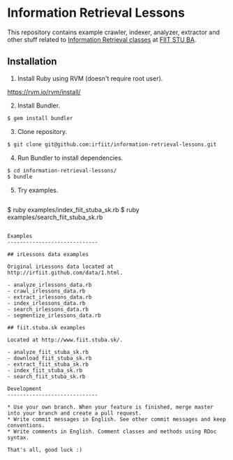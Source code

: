 Information Retrieval Lessons
=============================

This repository contains example crawler, indexer, analyzer, extractor and other stuff related to [Information Retrieval classes](http://vi.ikt.ui.sav.sk/) at [FIIT STU BA](http://www.fiit.stuba.sk).

Installation
------------------------------

1. Install Ruby using RVM (doesn't require root user).

  https://rvm.io/rvm/install/

2. Install Bundler.

  ```bash
  $ gem install bundler
  ```

3. Clone repository.

  ```bash
  $ git clone git@github.com:irfiit/information-retrieval-lessons.git
  ```

4. Run Bundler to install dependencies.

  ```bash
  $ cd information-retrieval-lessons/
  $ bundle
  ```

5. Try examples.

   ```bash
  $ ruby examples/index_fiit_stuba_sk.rb
  $ ruby examples/search_fiit_stuba_sk.rb
  ```

Examples
-----------------------------

## irLessons data examples

Original irLessons data located at http://irfiit.github.com/data/1.html.

- analyze_irlessons_data.rb
- crawl_irlessons_data.rb
- extract_irlessons_data.rb
- index_irlessons_data.rb
- search_irlessons_data.rb
- segmentize_irlessons_data.rb

## fiit.stuba.sk examples

Located at http://www.fiit.stuba.sk/.

- analyze_fiit_stuba_sk.rb
- download_fiit_stuba_sk.rb
- extract_fiit_stuba_sk.rb
- index_fiit_stuba_sk.rb
- search_fiit_stuba_sk.rb

Development
-----------------------------

* Use your own branch. When your feature is finished, merge master into your branch and create a pull request.
* Write commit messages in English. See other commit messages and keep conventions.
* Write comments in English. Comment classes and methods using RDoc syntax. 

That's all, good luck :)